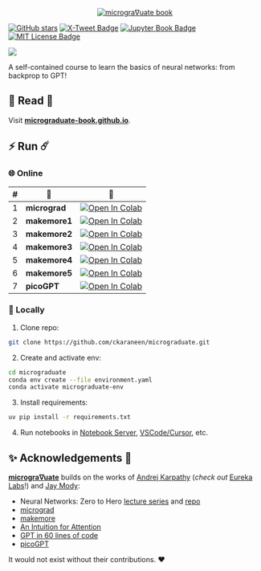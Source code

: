 <p align="center">
  <a href="https://micrograduate-book.github.io">
    <img src="./heading.png" onerror="this.src="micrograduate/heading.png" alt="microgra∇uate book">
  </a>
</p>

[![GitHub stars](https://img.shields.io/github/stars/ckarageorgkaneen/micrograduate?style=social)](https://github.com/ckarageorgkaneen/micrograduate)
[![X-Tweet Badge](https://img.shields.io/twitter/url?url=https://x.com)]()
[![Jupyter Book Badge](https://raw.githubusercontent.com/jupyter-book/jupyter-book/refs/heads/main/docs/images/badge.svg)]()
[![MIT License Badge](https://img.shields.io/badge/License-MIT-success.svg)](https://opensource.org/licenses/MIT)

[![](./logo.gif)](https://micrograduate-book.github.io)

A self-contained course to learn the basics of neural networks: from backprop to GPT! 

## 📖 Read 🌻 

Visit [**micrograduate-book.github.io**](https://micrograduate-book.github.io).

## ⚡ Run ☄️

### 🌐 Online

| # | 📔 | 🔗 |
|----------|----------|-------------|
| 1 | **micrograd** | [![Open In Colab](https://colab.research.google.com/assets/colab-badge.svg)](https://colab.research.google.com/github/ckaraneen/micrograduate/blob/main/micrograd.ipynb) |
| 2 | **makemore1** | [![Open In Colab](https://colab.research.google.com/assets/colab-badge.svg)](https://colab.research.google.com/github/ckaraneen/micrograduate/blob/main/makemore1.ipynb) |
| 3 | **makemore2** | [![Open In Colab](https://colab.research.google.com/assets/colab-badge.svg)](https://colab.research.google.com/github/ckaraneen/micrograduate/blob/main/makemore2.ipynb) |
| 4 | **makemore3** | [![Open In Colab](https://colab.research.google.com/assets/colab-badge.svg)](https://colab.research.google.com/github/ckaraneen/micrograduate/blob/main/makemore3.ipynb) |
| 5 | **makemore4** | [![Open In Colab](https://colab.research.google.com/assets/colab-badge.svg)](https://colab.research.google.com/github/ckaraneen/micrograduate/blob/main/makemore4.ipynb) |
| 6 | **makemore5** | [![Open In Colab](https://colab.research.google.com/assets/colab-badge.svg)](https://colab.research.google.com/github/ckaraneen/micrograduate/blob/main/makemore5.ipynb) |
| 7 | **picoGPT** | [![Open In Colab](https://colab.research.google.com/assets/colab-badge.svg)](https://colab.research.google.com/github/ckaraneen/micrograduate/blob/main/picogpt.ipynb) |

### 🏡 Locally

1. Clone repo:
```bash
git clone https://github.com/ckaraneen/micrograduate.git
```
2. Create and activate env:
```bash
cd micrograduate
conda env create --file environment.yaml
conda activate micrograduate-env
```

3. Install requirements:
```bash
uv pip install -r requirements.txt
```

4. Run notebooks in [Notebook Server](https://docs.jupyter.org/en/latest/running.html), [VSCode/Cursor](https://code.visualstudio.com/docs/datascience/jupyter-notebooks), etc.

## ✨ Acknowledgements 🙏

[**microgra∇uate**](https://micrograduate-book.github.io) builds on the works of [Andrej Karpathy](https://karpathy.ai/) (*check out* [Eureka Labs](https://eurekalabs.ai/)!) and [Jay Mody](https://jaykmody.com/):
- Neural Networks: Zero to Hero [lecture series](https://www.youtube.com/playlist?list=PLAqhIrjkxbuWI23v9cThsA9GvCAUhRvKZ) and [repo](https://github.com/karpathy/nn-zero-to-hero)
- [micrograd](https://github.com/karpathy/micrograd)
- [makemore](https://github.com/karpathy/makemore)
- [An Intuition for Attention](https://jaykmody.com/blog/attention-intuition/)
- [GPT in 60 lines of code](https://jaykmody.com/blog/gpt-from-scratch/)
- [picoGPT](https://github.com/jaykmody/pico-gpt)

It would not exist without their contributions. ❤️

